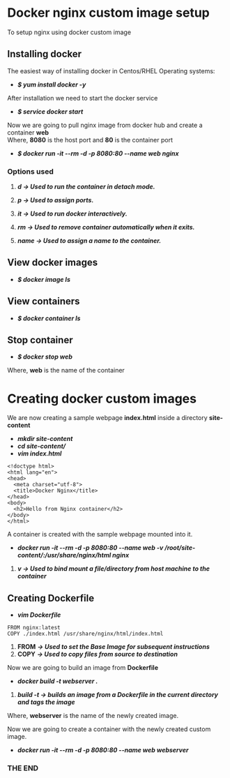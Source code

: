 # Docker nginx custom image setup

To setup nginx using docker custom image

## Installing docker

The easiest way of installing docker in Centos/RHEL Operating systems:

- ***$ yum install docker -y***

After installation we need to start the docker service

- ***$ service docker start***

Now we are going to pull nginx image from docker hub and create a container **web**  
Where, **8080** is the host port and **80** is the container port  

- ***$ docker run -it --rm -d -p 8080:80 --name web nginx***

### Options used

1. ***d -> Used to run the container in detach mode.***

2. ***p -> Used to assign ports.***

3. ***it -> Used to run docker interactively.***

4. ***rm -> Used to remove container automatically when it exits.***

5. ***name -> Used to assign a name to the container.***

## View docker images

- ***$ docker image ls***

## View containers

- ***$ docker container ls***

## Stop container

- ***$ docker stop web***

Where, **web** is the name of the container

# Creating docker custom images

We are now creating a sample webpage **index.html** inside a directory **site-content**

- ***mkdir site-content***
- ***cd site-content/***
- ***vim index.html***

```
<!doctype html>
<html lang="en">
<head>
  <meta charset="utf-8">
  <title>Docker Nginx</title>
</head>
<body>
  <h2>Hello from Nginx container</h2>
</body>
</html>
```
A container is created with the sample webpage mounted into  it.

- ***docker run -it --rm -d -p 8080:80 --name web -v /root/site-content/:/usr/share/nginx/html nginx***

1. ***v -> Used to bind mount a file/directory from host machine to the container***

## Creating Dockerfile

- ***vim Dockerfile***

```
FROM nginx:latest
COPY ./index.html /usr/share/nginx/html/index.html
```

1. **FROM** ***-> Used to set the Base Image for subsequent instructions***
2. **COPY** ***-> Used to copy files from source to destination***

Now we are going to build an image from **Dockerfile**

- ***docker build -t webserver .***

1. ***build -t -> builds an image from a Dockerfile in the current directory and tags the image***

Where, **webserver** is the name of the newly created image.

Now we are going to create a container with the newly created custom image.

- ***docker run -it --rm -d -p 8080:80 --name web webserver***


### THE END


